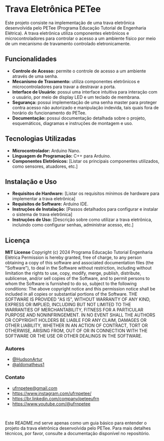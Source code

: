 # Trava Eletrônica PETee 
Este projeto consiste na implementação de uma trava eletrônica desenvolvida pelo PETee (Programa Educação Tutorial de Engenharia Elétrica). A trava eletrônica utiliza componentes eletrônicos e microcontroladores para controlar o acesso a um ambiente físico por meio de um mecanismo de travamento controlado eletronicamente.

## Funcionalidades
- **Controle de Acesso:** permite o controle de acesso a um ambiente através de uma senha.
- **Mecanismo de Travamento:** utiliza componentes eletrônicos e microcontroladores para travar a destravar a porta.
- **Interface de Usuário:** possui uma interface intuitiva para interação com o usuário, por meio de display LED e um teclado de membrana.
- **Segurança:** possui implementação de uma senha master para proteger contra acesso não autorizado e manipulação indevida, tais quais fora de horário do funcionamento do PETee.
- **Documentação:** possui documentação detalhada sobre o projeto, esquemáticos, diagramas e instruções de montagem e uso.

## Tecnologias Utilizadas
- **Microcontrolador:** Arduino Nano.
- **Linguagem de Programação:** C++ para Arduino.
- **Componentes Eletrônicos:** [Listar os principais componentes utilizados, como sensores, atuadores, etc.]

## Instalação e Uso
- **Requisitos de Hardware:** [Listar os requisitos mínimos de hardware para implementar a trava eletrônica]
- **Requisitos de Software:** Arduino IDE.
- **Instruções de Instalação:** [Passos detalhados para configurar e instalar o sistema de trava eletrônica]
- **Instruções de Uso:** [Descrição sobre como utilizar a trava eletrônica, incluindo como configurar senhas, administrar acesso, etc.]

## Licença
**MIT License** 
Copyright (c) 2024 Programa Educação Tutorial Engenharia Elétrica Permission is hereby granted, free of charge, to any person obtaining a copy of this software and associated documentation files (the "Software"), to deal in the Software without restriction, including without limitation the rights to use, copy, modify, merge, publish, distribute, sublicense, and/or sell copies of the Software, and to permit persons to whom the Software is furnished to do so, subject to the following conditions: The above copyright notice and this permission notice shall be included in all copies or substantial portions of the Software. THE SOFTWARE IS PROVIDED "AS IS", WITHOUT WARRANTY OF ANY KIND, EXPRESS OR IMPLIED, INCLUDING BUT NOT LIMITED TO THE WARRANTIES OF MERCHANTABILITY, FITNESS FOR A PARTICULAR PURPOSE AND NONINFRINGEMENT. IN NO EVENT SHALL THE AUTHORS OR COPYRIGHT HOLDERS BE LIABLE FOR ANY CLAIM, DAMAGES OR OTHER LIABILITY, WHETHER IN AN ACTION OF CONTRACT, TORT OR OTHERWISE, ARISING FROM, OUT OF OR IN CONNECTION WITH THE SOFTWARE OR THE USE OR OTHER DEALINGS IN THE SOFTWARE. 

### Autores 
- [@HudsonArtur](https://github.com/HudsonArtur)
- [@aldomatheus1](https://github.com/aldomatheus1)

### Contato 
- ufrnpetee@gmail.com
- https://www.instagram.com/ufrnpetee/
- https://br.linkedin.com/company/peteeufrn
- https://www.youtube.com/@ufrnpetee

<br>

Este README.md serve apenas como um guia básico para entender o projeto da trava eletrônica desenvolvida pelo PETee. Para mais detalhes técnicos, por favor, consulte a documentação disponível no repositório.
